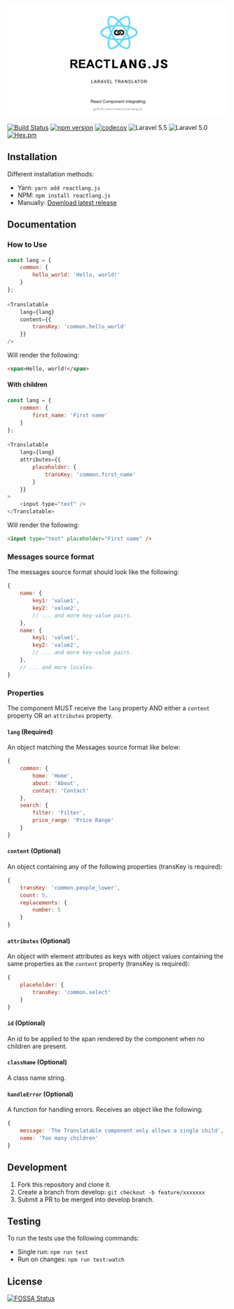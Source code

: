 ![reactlang.js – React.js localization component based on Laravel's Lang and integrating Lang.js.](banner.jpg)

[![Build Status](https://travis-ci.org/amogower/reactlang.js.svg)](https://travis-ci.org/amogower/reactlang.js)
[![npm version](https://badge.fury.io/js/reactlang.js.svg)](https://badge.fury.io/js/reactlang.js)
[![codecov](https://codecov.io/gh/amogower/reactlang.js/branch/master/graph/badge.svg)](https://codecov.io/gh/amogower/reactlang.js)
![Laravel 5.5](https://img.shields.io/badge/Laravel-5.5-f4645f.svg)
![Laravel 5.0](https://img.shields.io/badge/Laravel-5.0-f4645f.svg)
[![Hex.pm](https://img.shields.io/hexpm/l/plug.svg)](https://raw.githubusercontent.com/amogower/reactlang.js/master/LICENSE)

## Installation

Different installation methods:

 - Yarn: `yarn add reactlang.js`
 - NPM: `npm install reactlang.js`
 - Manually: [Download latest release](https://github.com/amogower/reactlang.js/releases/latest)

## Documentation

### How to Use

```js
const lang = {
    common: {
        hello_world: 'Hello, world!'
    }
};

<Translatable
    lang={lang}
    content={{
        transKey: 'common.hello_world'
    }}
/>
```

Will render the following:

```html
<span>Hello, world!</span>
```

#### With children

```js
const lang = {
    common: {
        first_name: 'First name'
    }
};

<Translatable
    lang={lang}
    attributes={{
        placeholder: {
            transKey: 'common.first_name'
        }
    }}
>
    <input type="text" />
</Translatable>
```

Will render the following:

```html
<input type="text" placeholder="First name" />
```

### Messages source format

The messages source format should look like the following:

```js
{
    name: {
        key1: 'value1',
        key2: 'value2',
        // ... and more key-value pairs.
    },
    name: {
        key1: 'value1',
        key2: 'value2',
        // ... and more key-value pairs.
    },
    // ... and more locales.
}
```

### Properties

The component MUST receive the `lang` property AND either a `content` property OR an `attributes` property.

#### `lang` (Required)

An object matching the Messages source format like below:

```js
{
    common: {
        home: 'Home',
        about: 'About',
        contact: 'Contact'
    },
    search: {
        filter: 'Filter',
        price_range: 'Price Range'
    }
}
```

#### `content` (Optional)

An object containing any of the following properties (transKey is required):

```js
{
    transKey: 'common.people_lower',
    count: 5,
    replacements: {
        number: 5
    }
}
```

#### `attributes` (Optional)

An object with element attributes as keys with object values containing the same properties as the `content` property (transKey is required):

```js
{
    placeholder: {
        transKey: 'common.select'
    }
}
```

#### `id` (Optional)

An id to be applied to the span rendered by the component when no children are present.

#### `className` (Optional)

A class name string.

#### `handleError` (Optional)

A function for handling errors.  Receives an object like the following:

```js
{
    message: 'The Translatable component only allows a single child',
    name: 'Too many children'
}
```

## Development

 1. Fork this repository and clone it.
 2. Create a branch from develop: `git checkout -b feature/xxxxxxx`
 3. Submit a PR to be merged into develop branch.

## Testing

To run the tests use the following commands:

 - Single run: `npm run test`
 - Run on changes: `npm run test:watch`

 ## License

[![FOSSA Status](https://app.fossa.io/api/projects/git%2Bgithub.com%2Famogower%2Freactlang.js.svg?type=large)](https://app.fossa.io/projects/git%2Bgithub.com%2Famogower%2Freactlang.js?ref=badge_large)
